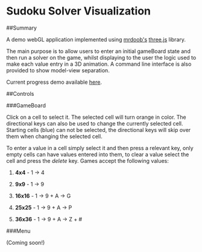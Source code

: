 Sudoku Solver Visualization
===========================

##Summary


A demo webGL application implemented using [mrdoob's](https://twitter.com/mrdoob) [three.js](https://github.com/mrdoob/three.js) library.

The main purpose is to allow users to enter an initial gameBoard state and then run a solver on the game,
whilst displaying to the user the logic used to make each value entry in a 3D animation. A command line interface is also provided to show  model-view separation.

Current progress demo available [here](http://0xor1.com/Sudoku).

##Controls


###GameBoard

Click on a cell to select it. The selected cell will turn orange in color. The directional keys can also be used to change the currently selected cell. Starting cells (blue) can not be selected, the directional keys will skip over them when changing the selected cell.

To enter a value in a cell simply select it and then press a relevant key, only empty cells can have values entered into them, to clear a value select the cell and press the _delete_ key. Games accept the following values:

1. **4x4** - 1 &rarr; 4  

2. **9x9** - 1 &rarr; 9  

3. **16x16** - 1 &rarr; 9 + A &rarr; G  

4. **25x25** - 1 &rarr; 9 + A &rarr; P  

5. **36x36** - 1 &rarr; 9 + A &rarr; Z + #  

###Menu

(Coming soon!)
